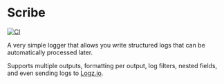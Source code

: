 # Scribe

[![CI](https://circleci.com/gh/orbs-network/scribe/tree/master.svg?style=svg)](https://circleci.com/gh/orbs-network/scribe/tree/master)

A very simple logger that allows you write structured logs that can be automatically processed later.

Supports multiple outputs, formatting per output, log filters, nested fields, and even sending logs to [Logz.io](https://logz.io).